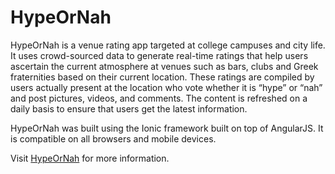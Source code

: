 HypeOrNah
=========

HypeOrNah is a venue rating app targeted at college campuses and city life. It uses crowd-sourced data to generate real-time ratings that help users ascertain the current atmosphere at venues such as bars, clubs and Greek fraternities based on their current location. These ratings are compiled by users actually present at the location who vote whether it is “hype” or “nah” and post pictures, videos, and comments. The content is refreshed on a daily basis to ensure that users get the latest information. 

HypeOrNah was built using the Ionic framework built on top of AngularJS. It is compatible on all browsers and mobile devices.


Visit [HypeOrNah](https://www.hypeornah.com) for more information.
